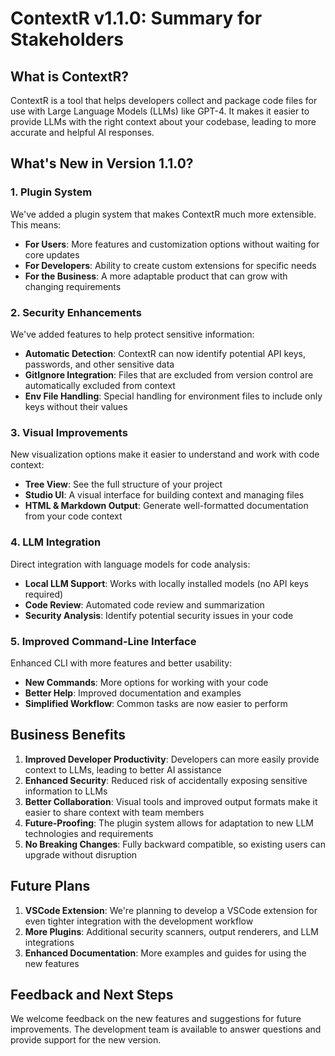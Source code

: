 # ContextR v1.1.0: Summary for Stakeholders

## What is ContextR?

ContextR is a tool that helps developers collect and package code files for use with Large Language Models (LLMs) like GPT-4. It makes it easier to provide LLMs with the right context about your codebase, leading to more accurate and helpful AI responses.

## What's New in Version 1.1.0?

### 1. Plugin System

We've added a plugin system that makes ContextR much more extensible. This means:

- **For Users**: More features and customization options without waiting for core updates
- **For Developers**: Ability to create custom extensions for specific needs
- **For the Business**: A more adaptable product that can grow with changing requirements

### 2. Security Enhancements

We've added features to help protect sensitive information:

- **Automatic Detection**: ContextR can now identify potential API keys, passwords, and other sensitive data
- **GitIgnore Integration**: Files that are excluded from version control are automatically excluded from context
- **Env File Handling**: Special handling for environment files to include only keys without their values

### 3. Visual Improvements

New visualization options make it easier to understand and work with code context:

- **Tree View**: See the full structure of your project
- **Studio UI**: A visual interface for building context and managing files
- **HTML & Markdown Output**: Generate well-formatted documentation from your code context

### 4. LLM Integration

Direct integration with language models for code analysis:

- **Local LLM Support**: Works with locally installed models (no API keys required)
- **Code Review**: Automated code review and summarization
- **Security Analysis**: Identify potential security issues in your code

### 5. Improved Command-Line Interface

Enhanced CLI with more features and better usability:

- **New Commands**: More options for working with your code
- **Better Help**: Improved documentation and examples
- **Simplified Workflow**: Common tasks are now easier to perform

## Business Benefits

1. **Improved Developer Productivity**: Developers can more easily provide context to LLMs, leading to better AI assistance
2. **Enhanced Security**: Reduced risk of accidentally exposing sensitive information to LLMs
3. **Better Collaboration**: Visual tools and improved output formats make it easier to share context with team members
4. **Future-Proofing**: The plugin system allows for adaptation to new LLM technologies and requirements
5. **No Breaking Changes**: Fully backward compatible, so existing users can upgrade without disruption

## Future Plans

1. **VSCode Extension**: We're planning to develop a VSCode extension for even tighter integration with the development workflow
2. **More Plugins**: Additional security scanners, output renderers, and LLM integrations
3. **Enhanced Documentation**: More examples and guides for using the new features

## Feedback and Next Steps

We welcome feedback on the new features and suggestions for future improvements. The development team is available to answer questions and provide support for the new version.
